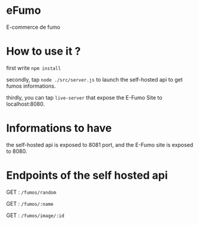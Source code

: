 # eFumo
E-commerce de fumo

# How to use it ?

first write `npm install`

secondly, tap `node ./src/server.js` to launch the self-hosted api to get fumos informations.

thirdly, you can tap `live-server` that expose the E-Fumo Site to localhost:8080.

# Informations to have

the self-hosted api is exposed to 8081 port, and the E-Fumo site is exposed to 8080.

# Endpoints of the self hosted api

GET : `/fumos/random`

GET : `/fumos/:name`

GET : `/fumos/image/:id`